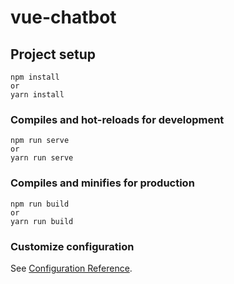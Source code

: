 # vue-chatbot

## Project setup
```
npm install
or
yarn install

```

### Compiles and hot-reloads for development
```
npm run serve
or
yarn run serve
```

### Compiles and minifies for production
```
npm run build
or
yarn run build
```

### Customize configuration
See [Configuration Reference](https://cli.vuejs.org/config/).
